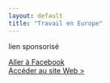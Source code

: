 ```yaml
---
layout: default
title: "Travail en Europe"
---
```


<p>lien sponsorisé</p>
<a href="https://www.facebook.com" target="_blank">Aller à Facebook</a>
<div class="button-container">
<a href="https://www.facebook.com" target="_blank" class="bouton-page">Accéder au site Web > </a>
</div>
